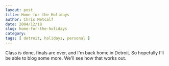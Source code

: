 ```yaml
---
layout: post
title: Home for the Holidays
author: Chris Metcalf
date: 2004/12/18
slug: home-for-the-holidays
category: 
tags: [ detroit, holidays, personal ]
---
```


Class is done, finals are over, and I'm back home in Detroit.
So hopefully I'll be able to blog some more. We'll see how that works out.
